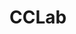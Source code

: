 # CCLab
 
<!-- this is the root, or very base of my cclab folder. 

if you see this on a url that looks like 

chrisleellf.github.io/repo-name

then you can append project/website/folder names to the url to get to the actual webpages. -->